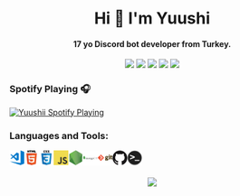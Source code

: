 <h1 align="center">Hi 👋 I'm Yuushi</h1>
<h4 align="center">17 yo Discord bot developer from Turkey.</h4>
<p align="center">
 <a href="https://discord.com/users/743836433252483133" target"blank_"><img src="https://img.shields.io/badge/Discord%20Profile%20-7289DA.svg?&style=for-the-badge&logo=discord&logoColor=white"></a>
  <a href="https://github.com/Yuushii" target"blank_"><img src="https://img.shields.io/badge/GitHub%20-191717.svg?&style=for-the-badge&logo=github&logoColor=white"></a>
  <a href="https://open.spotify.com/user/2v2ypbjbt8hh1jzs7dczkw8nr" target"blank_"><img src="https://img.shields.io/badge/Spotify%20aCCOUNT%20-1ed760.svg?&style=for-the-badge&logo=spotify&logoColor=white"></a>
 <a href="https://www.instagram.com/yuushhi/?hl=tr" target"blank_"><img src="https://img.shields.io/badge/INSTAGRAM%20-DC3175.svg?&style=for-the-badge&logo=instagram&logoColor=white"></a>
 <a href="https://www.youtube.com/channel/UCRjW8hxueYU1EMEidoh27QQ" target"blank_"><img src="https://img.shields.io/badge/Youtube%20-ff0000.svg?&style=for-the-badge&logo=youtube&logoColor=white"></a>
 
### Spotify Playing 🎧

[<img src="https://now-playing-codestackr.vercel.app/api/spotify-playing" alt="Yuushii Spotify Playing" width="350" />](https://open.spotify.com/user/2v2ypbjbt8hh1jzs7dczkw8nr)

 ### Languages and Tools:

<img align="left" alt="Visual Studio Code" width="26px" src="https://raw.githubusercontent.com/github/explore/80688e429a7d4ef2fca1e82350fe8e3517d3494d/topics/visual-studio-code/visual-studio-code.png" />
<img align="left" alt="HTML5" width="26px" src="https://raw.githubusercontent.com/github/explore/80688e429a7d4ef2fca1e82350fe8e3517d3494d/topics/html/html.png" />
<img align="left" alt="CSS3" width="26px" src="https://raw.githubusercontent.com/github/explore/80688e429a7d4ef2fca1e82350fe8e3517d3494d/topics/css/css.png" />
<img align="left" alt="JavaScript" width="26px" src="https://raw.githubusercontent.com/github/explore/80688e429a7d4ef2fca1e82350fe8e3517d3494d/topics/javascript/javascript.png" />
<img align="left" alt="Node.js" width="26px" src="https://raw.githubusercontent.com/github/explore/80688e429a7d4ef2fca1e82350fe8e3517d3494d/topics/nodejs/nodejs.png" />
<img align="left" alt="MongoDB" width="26px" src="https://raw.githubusercontent.com/github/explore/80688e429a7d4ef2fca1e82350fe8e3517d3494d/topics/mongodb/mongodb.png" />
<img align="left" alt="Git" width="26px" src="https://raw.githubusercontent.com/github/explore/80688e429a7d4ef2fca1e82350fe8e3517d3494d/topics/git/git.png" />
<img align="left" alt="GitHub" width="26px" src="https://raw.githubusercontent.com/github/explore/78df643247d429f6cc873026c0622819ad797942/topics/github/github.png" />
<img align="left" alt="Terminal" width="26px" src="https://raw.githubusercontent.com/github/explore/80688e429a7d4ef2fca1e82350fe8e3517d3494d/topics/terminal/terminal.png" />
<br />
<br />
 
 
<p align="center">
  <img src="https://github-readme-stats.vercel.app/api?username=Yuushii&count_private=true&show_icons=true&theme=whitek&hide_border=true" width="%100" height="150px"
</p>
